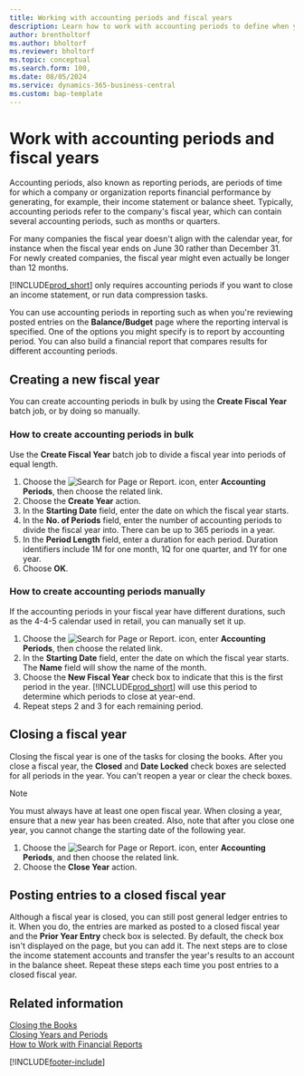 ```yaml
---
title: Working with accounting periods and fiscal years
description: Learn how to work with accounting periods to define when your company reports financial performance.
author: brentholtorf
ms.author: bholtorf
ms.reviewer: bholtorf
ms.topic: conceptual
ms.search.form: 100,
ms.date: 08/05/2024
ms.service: dynamics-365-business-central
ms.custom: bap-template
---
```


# Work with accounting periods and fiscal years

Accounting periods, also known as reporting periods, are periods of time for which a company or organization reports financial performance by generating, for example, their income statement or balance sheet. Typically, accounting periods refer to the company's fiscal year, which can contain several accounting periods, such as months or quarters.

For many companies the fiscal year doesn't align with the calendar year, for instance when the fiscal year ends on June 30 rather than December 31. For newly created companies, the fiscal year might even actually be longer than 12 months.  

[!INCLUDE[prod_short](includes/prod_short.md)] only requires accounting periods if you want to close an income statement, or run data compression tasks.

You can use accounting periods in reporting such as when you're reviewing posted entries on the **Balance/Budget** page where the reporting interval is specified. One of the options you might specify is to report by accounting period. You can also build a financial report that compares results for different accounting periods.

## Creating a new fiscal year

You can create accounting periods in bulk by using the **Create Fiscal Year** batch job, or by doing so manually.

### How to create accounting periods in bulk

Use the **Create Fiscal Year** batch job to divide a fiscal year into periods of equal length.  

1. Choose the ![Search for Page or Report.](media/ui-search/search_small.png "Search for Page or Report icon") icon, enter **Accounting Periods**, then choose the related link.  
2. Choose the **Create Year** action.
3. In the **Starting Date** field, enter the date on which the fiscal year starts.  
4. In the **No. of Periods** field, enter the number of accounting periods to divide the fiscal year into. There can be up to 365 periods in a year.  
5. In the **Period Length** field, enter a duration for each period. Duration identifiers include 1M for one month, 1Q for one quarter, and 1Y for one year.  
6. Choose **OK**.  

### How to create accounting periods manually

If the accounting periods in your fiscal year have different durations, such as the 4-4-5 calendar used in retail, you can manually set it up.  
  
1. Choose the ![Search for Page or Report.](media/ui-search/search_small.png "Search for Page or Report icon") icon, enter **Accounting Periods**, then choose the related link.  
2. In the **Starting Date** field, enter the date on which the fiscal year starts. The **Name** field will show the name of the month.  
3. Choose the **New Fiscal Year** check box to indicate that this is the first period in the year. [!INCLUDE[prod_short](includes/prod_short.md)] will use this period to determine which periods to close at year-end.
4. Repeat steps 2 and 3 for each remaining period.  

## Closing a fiscal year

Closing the fiscal year is one of the tasks for closing the books. After you close a fiscal year, the **Closed** and **Date Locked** check boxes are selected for all periods in the year. You can't reopen a year or clear the check boxes.

> [!NOTE]  
> You must always have at least one open fiscal year. When closing a year, ensure that a new year has been created. Also, note that after you close one year, you cannot change the starting date of the following year.

1. Choose the ![Search for Page or Report.](media/ui-search/search_small.png "Search for Page or Report icon") icon, enter **Accounting Periods**, and then choose the related link.  
2. Choose the **Close Year** action.  

## Posting entries to a closed fiscal year

Although a fiscal year is closed, you can still post general ledger entries to it. When you do, the entries are marked as posted to a closed fiscal year and the **Prior Year Entry** check box is selected. By default, the check box isn't displayed on the page, but you can add it. The next steps are to close the income statement accounts and transfer the year's results to an account in the balance sheet. Repeat these steps each time you post entries to a closed fiscal year.

## Related information

[Closing the Books](year-close-books.md)    
[Closing Years and Periods](year-close-years-periods.md)    
[How to Work with Financial Reports](bi-how-work-account-schedule.md)    

[!INCLUDE[footer-include](includes/footer-banner.md)]
